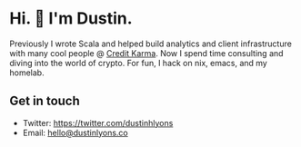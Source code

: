 # Hi. 👋 I'm Dustin. 

Previously I wrote Scala and helped build analytics and client infrastructure with many cool people @ <a href="https://www.youtube.com/watch?v=W7YQDnweQIc&t=1366s">Credit Karma</a>. Now I spend time consulting and diving into the world of crypto. For fun, I hack on nix, emacs, and my homelab.

## Get in touch
- Twitter: https://twitter.com/dustinhlyons
- Email: hello@dustinlyons.co
